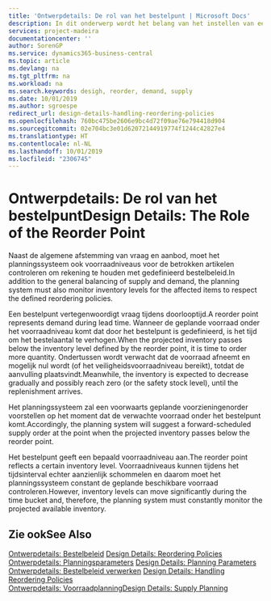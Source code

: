 ```yaml
---
title: 'Ontwerpdetails: De rol van het bestelpunt | Microsoft Docs'
description: In dit onderwerp wordt het belang van het instellen van een bestelpunt aangegeven, zodat u weet wanneer u meer voorraad moet bestellen.
services: project-madeira
documentationcenter: ''
author: SorenGP
ms.service: dynamics365-business-central
ms.topic: article
ms.devlang: na
ms.tgt_pltfrm: na
ms.workload: na
ms.search.keywords: desigh, reorder, demand, supply
ms.date: 10/01/2019
ms.author: sgroespe
redirect_url: design-details-handling-reordering-policies
ms.openlocfilehash: 760bc475be2606e9bc4d72f09ae76e794418d904
ms.sourcegitcommit: 02e704bc3e01d62072144919774f1244c42827e4
ms.translationtype: HT
ms.contentlocale: nl-NL
ms.lasthandoff: 10/01/2019
ms.locfileid: "2306745"
---
```

# <a name="design-details-the-role-of-the-reorder-point"></a><span data-ttu-id="6533d-103">Ontwerpdetails: De rol van het bestelpunt</span><span class="sxs-lookup"><span data-stu-id="6533d-103">Design Details: The Role of the Reorder Point</span></span>
<span data-ttu-id="6533d-104">Naast de algemene afstemming van vraag en aanbod, moet het planningssysteem ook voorraadniveaus voor de betrokken artikelen controleren om rekening te houden met gedefinieerd bestelbeleid.</span><span class="sxs-lookup"><span data-stu-id="6533d-104">In addition to the general balancing of supply and demand, the planning system must also monitor inventory levels for the affected items to respect the defined reordering policies.</span></span>  

<span data-ttu-id="6533d-105">Een bestelpunt vertegenwoordigt vraag tijdens doorlooptijd.</span><span class="sxs-lookup"><span data-stu-id="6533d-105">A reorder point represents demand during lead time.</span></span> <span data-ttu-id="6533d-106">Wanneer de geplande voorraad onder het voorraadniveau komt dat door het bestelpunt is gedefinieerd, is het tijd om het bestelaantal te verhogen.</span><span class="sxs-lookup"><span data-stu-id="6533d-106">When the projected inventory passes below the inventory level defined by the reorder point, it is time to order more quantity.</span></span> <span data-ttu-id="6533d-107">Ondertussen wordt verwacht dat de voorraad afneemt en mogelijk nul wordt (of het veiligheidsvoorraadniveau bereikt), totdat de aanvulling plaatsvindt.</span><span class="sxs-lookup"><span data-stu-id="6533d-107">Meanwhile, the inventory is expected to decrease gradually and possibly reach zero (or the safety stock level), until the replenishment arrives.</span></span>  

<span data-ttu-id="6533d-108">Het planningssysteem zal een voorwaarts geplande voorzieningenorder voorstellen op het moment dat de verwachte voorraad onder het bestelpunt komt.</span><span class="sxs-lookup"><span data-stu-id="6533d-108">Accordingly, the planning system will suggest a forward-scheduled supply order at the point when the projected inventory passes below the reorder point.</span></span>  

<span data-ttu-id="6533d-109">Het bestelpunt geeft een bepaald voorraadniveau aan.</span><span class="sxs-lookup"><span data-stu-id="6533d-109">The reorder point reflects a certain inventory level.</span></span> <span data-ttu-id="6533d-110">Voorraadniveaus kunnen tijdens het tijdsinterval echter aanzienlijk schommelen en daarom moet het planningssysteem constant de geplande beschikbare voorraad controleren.</span><span class="sxs-lookup"><span data-stu-id="6533d-110">However, inventory levels can move significantly during the time bucket and, therefore, the planning system must constantly monitor the projected available inventory.</span></span>  

## <a name="see-also"></a><span data-ttu-id="6533d-111">Zie ook</span><span class="sxs-lookup"><span data-stu-id="6533d-111">See Also</span></span>  
<span data-ttu-id="6533d-112">[Ontwerpdetails: Bestelbeleid](design-details-reordering-policies.md) </span><span class="sxs-lookup"><span data-stu-id="6533d-112">[Design Details: Reordering Policies](design-details-reordering-policies.md) </span></span>  
<span data-ttu-id="6533d-113">[Ontwerpdetails: Planningsparameters](design-details-planning-parameters.md) </span><span class="sxs-lookup"><span data-stu-id="6533d-113">[Design Details: Planning Parameters](design-details-planning-parameters.md) </span></span>  
<span data-ttu-id="6533d-114">[Ontwerpdetails: Bestelbeleid verwerken](design-details-handling-reordering-policies.md) </span><span class="sxs-lookup"><span data-stu-id="6533d-114">[Design Details: Handling Reordering Policies](design-details-handling-reordering-policies.md) </span></span>  
[<span data-ttu-id="6533d-115">Ontwerpdetails: Voorraadplanning</span><span class="sxs-lookup"><span data-stu-id="6533d-115">Design Details: Supply Planning</span></span>](design-details-supply-planning.md)
